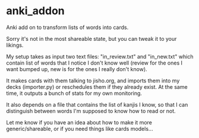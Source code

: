 # anki_addon
Anki add on to transform lists of words into cards.

Sorry it's not in the most shareable state, but you can tweak it to your likings. 

My setup takes as input two text files: "in_review.txt" and "in_new.txt" which contain list of words that I notice I don't know well (review for the ones I want bumped up, new is for the ones I really don't know).

It makes cards with them talking to jisho.org, and imports them into my decks (importer.py) or reschedules them if they already exist. At the same time, it outputs a bunch of stats for my own monitoring.

It also depends on a file that contains the list of kanjis I know, so that I can distinguish between words I'm supposed to know how to read or not. 

Let me know if you have an idea about how to make it more generic/shareable, or if you need things like cards models...
